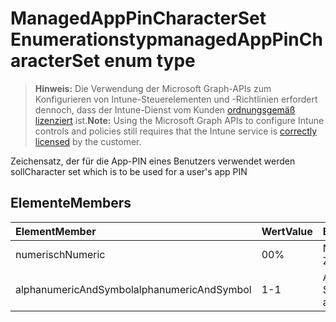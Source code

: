# <a name="managedapppincharacterset-enum-type"></a><span data-ttu-id="e39a8-101">ManagedAppPinCharacterSet Enumerationstyp</span><span class="sxs-lookup"><span data-stu-id="e39a8-101">managedAppPinCharacterSet enum type</span></span>

> <span data-ttu-id="e39a8-102">**Hinweis:** Die Verwendung der Microsoft Graph-APIs zum Konfigurieren von Intune-Steuerelementen und -Richtlinien erfordert dennoch, dass der Intune-Dienst vom Kunden [ordnungsgemäß lizenziert](https://go.microsoft.com/fwlink/?linkid=839381) ist.</span><span class="sxs-lookup"><span data-stu-id="e39a8-102">**Note:** Using the Microsoft Graph APIs to configure Intune controls and policies still requires that the Intune service is [correctly licensed](https://go.microsoft.com/fwlink/?linkid=839381) by the customer.</span></span>

<span data-ttu-id="e39a8-103">Zeichensatz, der für die App-PIN eines Benutzers verwendet werden soll</span><span class="sxs-lookup"><span data-stu-id="e39a8-103">Character set which is to be used for a user's app PIN</span></span>
## <a name="members"></a><span data-ttu-id="e39a8-104">Elemente</span><span class="sxs-lookup"><span data-stu-id="e39a8-104">Members</span></span>
|<span data-ttu-id="e39a8-105">Element</span><span class="sxs-lookup"><span data-stu-id="e39a8-105">Member</span></span>|<span data-ttu-id="e39a8-106">Wert</span><span class="sxs-lookup"><span data-stu-id="e39a8-106">Value</span></span>|<span data-ttu-id="e39a8-107">Beschreibung</span><span class="sxs-lookup"><span data-stu-id="e39a8-107">Description</span></span>|
|:---|:---|:---|
|<span data-ttu-id="e39a8-108">numerisch</span><span class="sxs-lookup"><span data-stu-id="e39a8-108">Numeric</span></span>|<span data-ttu-id="e39a8-109">0</span><span class="sxs-lookup"><span data-stu-id="e39a8-109">0%</span></span>|<span data-ttu-id="e39a8-110">Numerische Zeichen</span><span class="sxs-lookup"><span data-stu-id="e39a8-110">Numeric characters</span></span>|
|<span data-ttu-id="e39a8-111">alphanumericAndSymbol</span><span class="sxs-lookup"><span data-stu-id="e39a8-111">alphanumericAndSymbol</span></span>|<span data-ttu-id="e39a8-112">1</span><span class="sxs-lookup"><span data-stu-id="e39a8-112">-1</span></span>|<span data-ttu-id="e39a8-113">Alphanumerische und Sonderzeichen</span><span class="sxs-lookup"><span data-stu-id="e39a8-113">Alphanumeric and symbolic characters</span></span>|








